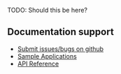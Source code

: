 TODO: Should this be here?




## Documentation support
- [Submit issues/bugs on github](https://github.com/Azure/Communication/issues)
- [Sample Applications](../../../../samples/overview.md)
- [API Reference](/javascript/api/azure-communication-services/@azure/communication-calling/?preserve-view=true&view=azure-communication-services-js)